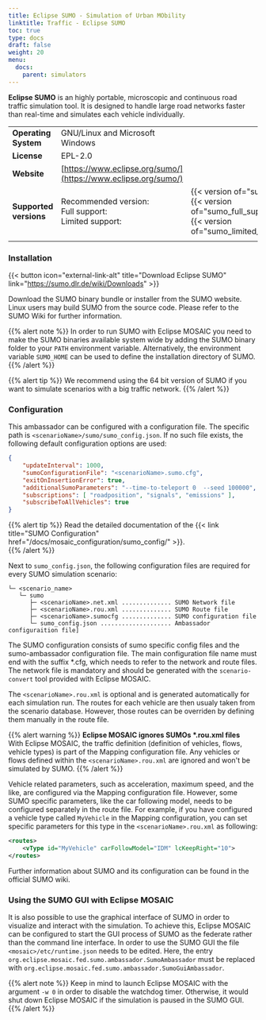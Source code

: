 ```yaml
---
title: Eclipse SUMO - Simulation of Urban MObility
linktitle: Traffic - Eclipse SUMO
toc: true
type: docs
draft: false
weight: 20
menu:
  docs:
    parent: simulators
---
```

**Eclipse SUMO** is an highly portable, microscopic and continuous road traffic
simulation tool. It is designed to handle large road networks faster than real-time and simulates each vehicle
 individually.

|                        |                                                      | |
|------------------------|------------------------------------------------------|-|
| **Operating System**   | GNU/Linux and Microsoft Windows                      | |
| **License**            | EPL-2.0                                              | |
| **Website**            | [https://www.eclipse.org/sumo/](https://www.eclipse.org/sumo/) | |
| **Supported versions** | Recommended version:<br>Full support:<br>Limited support: | {{< version of="sumo" >}}<br>{{< version of="sumo_full_support" >}}<br>{{< version of="sumo_limited_support">}} |
|                        |                                                      | |

### Installation

{{< button icon="external-link-alt" title="Download Eclipse SUMO" link="https://sumo.dlr.de/wiki/Downloads" >}}

Download the SUMO binary bundle or installer from the SUMO website. Linux users may build SUMO from the source code.
Please refer to the SUMO Wiki for further information.

{{% alert note %}}
In order to run SUMO with Eclipse MOSAIC you need to make the SUMO binaries available system wide by adding the SUMO
binary folder to your `PATH` environment variable. Alternatively, the environment variable `SUMO_HOME` can be used to
define the installation directory of SUMO.
{{% /alert %}}

{{% alert tip %}}
We recommend using the 64 bit version of SUMO if you want to simulate scenarios with a big traffic network.
{{% /alert %}}

### Configuration


This ambassador can be configured with a configuration file. The specific path is `<scenarioName>/sumo/sumo_config.json`.
If no such file exists, the following default configuration options are used:

```json
{
	"updateInterval": 1000,
	"sumoConfigurationFile": "<scenarioName>.sumo.cfg",
	"exitOnInsertionError": true,
	"additionalSumoParameters": "--time-to-teleport 0  --seed 100000",
	"subscriptions": [ "roadposition", "signals", "emissions" ],
    "subscribeToAllVehicles": true
}
```

{{% alert tip %}}
Read the detailed documentation of the {{< link title="SUMO Configuration" href="/docs/mosaic_configuration/sumo_config/" >}}.  
{{% /alert %}}

Next to `sumo_config.json`, the following configuration files are required for every SUMO simulation scenario:

```plaintext
└─ <scenario_name>
   └─ sumo
      ├─ <scenarioName>.net.xml .............. SUMO Network file
      ├─ <scenarioName>.rou.xml .............. SUMO Route file
      ├─ <scenarioName>.sumocfg .............. SUMO configuration file
      └─ sumo_config.json .................... Ambassador configuraition file]
```

The SUMO configuration consists of sumo specific config files and the sumo-ambassador configuration
file. The main configuration file name must end with the suffix *.cfg, which needs to refer to the network and route
files. The network file is mandatory and should be generated with the `scenario-convert` tool provided with Eclipse
MOSAIC.

The `<scenarioName>.rou.xml` is optional and is generated automatically for each simulation run. The routes for each
vehicle are then usualy taken from the scenario database. However, those routes can be overriden by defining them
manually in the route file.

{{% alert warning %}}
__Eclipse MOSAIC ignores SUMOs *.rou.xml files__  
With Eclipse MOSAIC, the traffic definition (definition of vehicles, flows, vehicle types) is part of the Mapping
configuration file. Any vehicles or flows defined within the `<scenarioName>.rou.xml` are ignored and won't be simulated
by SUMO.
{{% /alert %}}

Vehicle related parameters, such as acceleration, maximum speed, and the like, are configured via the Mapping
configuration file. However, some SUMO specific parameters, like the car following model, needs to be configured
separately in the route file. For example, if you have configured a vehicle type called `MyVehicle` in the Mapping
configuration, you can set specific parameters for this type in the `<scenarioName>.rou.xml` as following:

```xml
<routes>
    <vType id="MyVehicle" carFollowModel="IDM" lcKeepRight="10">
</routes>
```

Further information about SUMO and its configuration can be found in the official SUMO wiki.

### Using the SUMO GUI with Eclipse MOSAIC

It is also possible to use the graphical interface of SUMO in order to visualize and interact with the simulation. To
achieve this, Eclipse MOSAIC can be configured to start the GUI process of SUMO as the federate rather than the command
line interface. In order to use the SUMO GUI the file `<mosaic>/etc/runtime.json` needs to be edited. Here, the entry
`org.eclipse.mosaic.fed.sumo.ambassador.SumoAmbassador` must be replaced with
`org.eclipse.mosaic.fed.sumo.ambassador.SumoGuiAmbassador`.

{{% alert note %}}
Keep in mind to launch Eclipse MOSAIC with the argument `-w 0` in order to disable the watchdog timer. Otherwise, it
would shut down Eclipse MOSAIC if the simulation is paused in the SUMO GUI.
{{% /alert %}}
